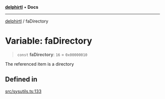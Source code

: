 [**delphirtl**](../README.md) • **Docs**

***

[delphirtl](../globals.md) / faDirectory

# Variable: faDirectory

> `const` **faDirectory**: `16` = `0x00000010`

The referenced item is a directory

## Defined in

[src/sysutils.ts:133](https://github.com/chuacw/delphirtl/blob/d71b924f22790501bc0f05faa45f3a3158bae305/src/sysutils.ts#L133)

